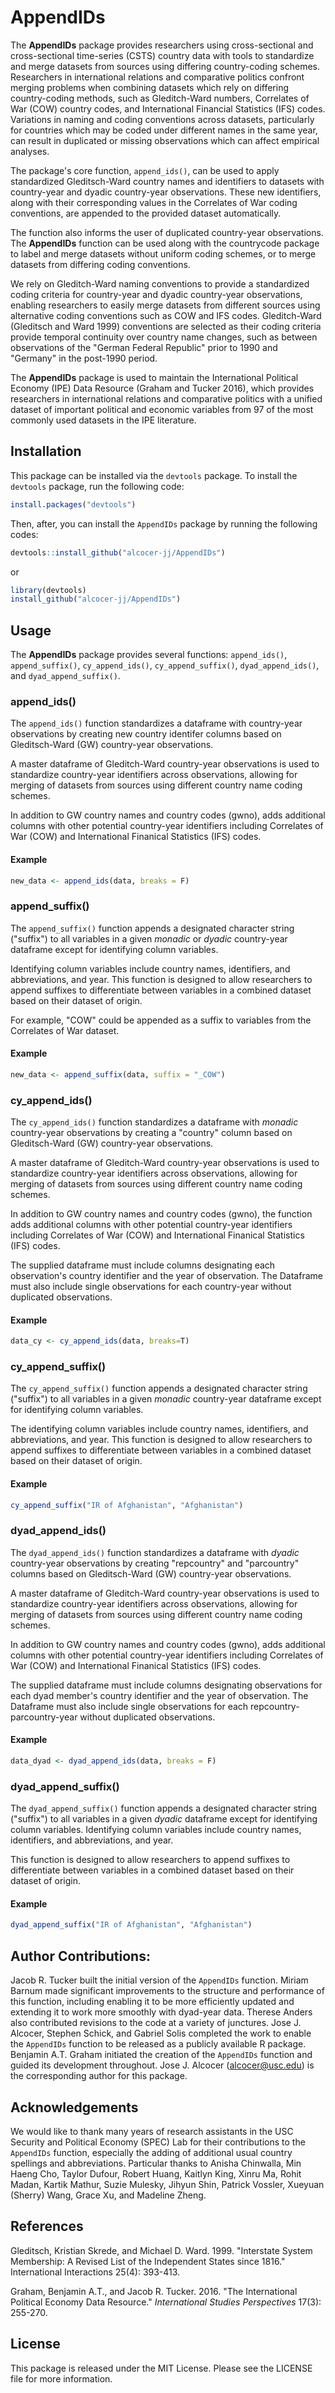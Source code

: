 # AppendIDs

The **AppendIDs** package provides researchers using cross-sectional and cross-sectional time-series (CSTS) country data with tools to standardize and merge datasets from sources using differing country-coding schemes. Researchers in international relations and comparative politics confront merging problems when combining datasets which rely on differing country-coding methods, such as Gleditch-Ward numbers, Correlates of War (COW) country codes, and International Financial Statistics (IFS) codes. Variations in naming and coding conventions across datasets, particularly for countries which may be coded under different names in the same year, can result in duplicated or missing observations which can affect empirical analyses.

The package's core function, `append_ids()`, can be used to apply standardized Gleditsch-Ward country names and identifiers to datasets with country-year and dyadic country-year observations. These new identifiers, along with their corresponding values in the Correlates of War coding conventions, are appended to the provided dataset automatically. 

The function also informs the user of duplicated country-year observations. The **AppendIDs** function can be used along with the countrycode package to label and merge datasets without uniform coding schemes, or to merge datasets from differing coding conventions. 

We rely on Gleditch-Ward naming conventions to provide a standardized coding criteria for country-year and dyadic country-year observations, enabling researchers to easily merge datasets from different sources using alternative coding conventions such as COW and IFS codes. Gleditch-Ward (Gleditsch and Ward 1999) conventions are selected as their coding criteria provide temporal continuity over country name changes, such as between observations of the "German Federal Republic" prior to 1990 and "Germany" in the post-1990 period.

The **AppendIDs** package is used to maintain the International Political Economy (IPE) Data Resource (Graham and Tucker 2016), which provides researchers in international relations and comparative politics with a unified dataset of important political and economic variables from 97 of the most commonly used datasets in the IPE literature.

## Installation

This package can be installed via the `devtools` package. To install the `devtools` package, run the following code:

```R
install.packages("devtools")
```

Then, after, you can install the `AppendIDs` package by running the following codes:

```R
devtools::install_github("alcocer-jj/AppendIDs")
```

or 
    
```R
library(devtools)
install_github("alcocer-jj/AppendIDs")
```

## Usage

The **AppendIDs** package provides several functions: `append_ids()`, `append_suffix()`, `cy_append_ids()`, `cy_append_suffix()`, `dyad_append_ids()`, and `dyad_append_suffix()`.

### append_ids()

The `append_ids()` function standardizes a dataframe with country-year observations by creating new country identifer columns based on Gleditsch-Ward (GW) country-year observations.

A master dataframe of Gleditch-Ward country-year observations is used to standardize country-year identifiers across observations, allowing for merging of datasets from sources using different country name coding schemes.

In addition to GW country names and country codes (gwno), adds additional columns with other potential country-year identifiers including Correlates of War (COW) and International Finanical Statistics (IFS) codes.

#### Example

```R
new_data <- append_ids(data, breaks = F) 
```

### append_suffix()

The `append_suffix()` function appends a designated character string ("suffix") to all variables in a given _monadic_ or _dyadic_ country-year dataframe except for identifying column variables. 

Identifying column variables include country names, identifiers, and abbreviations, and year.
This function is designed to allow researchers to append suffixes to differentiate between variables in a combined dataset based on their dataset of origin.

For example, "COW" could be appended as a suffix to variables from the Correlates of War dataset.

#### Example

```R
new_data <- append_suffix(data, suffix = "_COW")
```

### cy_append_ids()

The `cy_append_ids()` function standardizes a dataframe with _monadic_ country-year observations by creating a "country" column based on Gleditsch-Ward (GW) country-year observations.

A master dataframe of Gleditch-Ward country-year observations is used to standardize country-year identifiers across observations, allowing for merging of datasets from sources using different country name coding schemes.

In addition to GW country names and country codes (gwno), the function adds additional columns with other potential country-year identifiers including Correlates of War (COW) and International Finanical Statistics (IFS) codes.

The supplied dataframe must include columns designating each observation's country identifier and the year of observation.
The Dataframe must also include single observations for each country-year without duplicated observations.

#### Example

```R
data_cy <- cy_append_ids(data, breaks=T)
```

### cy_append_suffix()

The `cy_append_suffix()` function appends a designated character string ("suffix") to all variables in a given _monadic_ country-year dataframe except for identifying column variables.

The identifying column variables include country names, identifiers, and abbreviations, and year.
This function is designed to allow researchers to append suffixes to differentiate between variables in a combined dataset based on their dataset of origin.

#### Example

```R
cy_append_suffix("IR of Afghanistan", "Afghanistan")
```

### dyad_append_ids()

The `dyad_append_ids()` function standardizes a dataframe with _dyadic_ country-year observations by creating "repcountry" and "parcountry" columns based on Gleditsch-Ward (GW) country-year observations.

A master dataframe of Gleditch-Ward country-year observations is used to standardize country-year identifiers across observations, allowing for merging of datasets from sources using different country name coding schemes.

In addition to GW country names and country codes (gwno), adds additional columns with other potential country-year identifiers including Correlates of War (COW) and International Finanical Statistics (IFS) codes.

The supplied dataframe must include columns designating observations for each dyad member's country identifier and the year of observation.
The Dataframe must also include single observations for each repcountry-parcountry-year without duplicated observations.

#### Example

```R
data_dyad <- dyad_append_ids(data, breaks = F)
```

### dyad_append_suffix()

The `dyad_append_suffix()` function appends a designated character string ("suffix") to all variables in a given _dyadic_ dataframe except for identifying column variables. Identifying column variables include country names, identifiers, and abbreviations, and year.

This function is designed to allow researchers to append suffixes to differentiate between variables in a combined dataset based on their dataset of origin.

#### Example

```R
dyad_append_suffix("IR of Afghanistan", "Afghanistan")
```

## Author Contributions: 

Jacob R. Tucker built the initial version of the `AppendIDs` function. Miriam Barnum made significant improvements to the structure and performance of this function, including enabling it to be more efficiently updated and extending it to work more smoothly with dyad-year data. Therese Anders also contributed  revisions to the code at a variety of junctures. Jose J. Alcocer, Stephen Schick, and Gabriel Solis completed the work to enable the `AppendIDs` function to be released as a publicly available R package. Benjamin A.T. Graham initiated the creation of the `AppendIDs` function and guided its development throughout. Jose J. Alcocer (alcocer@usc.edu) is the corresponding author for this package. 


## Acknowledgements
We would like to thank many years of research assistants in the USC Security and Political Economy (SPEC) Lab for their contributions to the `AppendIDs` function, especially the adding of additional usual country spellings and abbreviations. Particular thanks to Anisha Chinwalla, Min Haeng Cho, Taylor Dufour, Robert Huang, Kaitlyn King, Xinru Ma, Rohit Madan, Kartik Mathur, Suzie Mulesky, Jihyun Shin, Patrick Vossler, Xueyuan (Sherry) Wang, Grace Xu, and Madeline Zheng.

## References

Gleditsch, Kristian Skrede, and Michael D. Ward. 1999. "Interstate System Membership: A Revised List of the Independent States since 1816." International Interactions 25(4): 393-413.

Graham, Benjamin A.T., and Jacob R. Tucker. 2016. "The International Political Economy Data Resource." _International Studies Perspectives_ 17(3): 255-270.

## License

This package is released under the MIT License. Please see the LICENSE file for more information.

